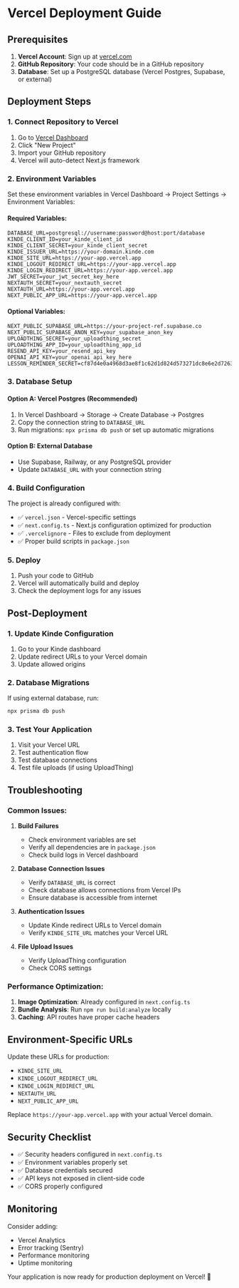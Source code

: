 # Vercel Deployment Guide

## Prerequisites

1. **Vercel Account**: Sign up at [vercel.com](https://vercel.com)
2. **GitHub Repository**: Your code should be in a GitHub repository
3. **Database**: Set up a PostgreSQL database (Vercel Postgres, Supabase, or external)

## Deployment Steps

### 1. Connect Repository to Vercel

1. Go to [Vercel Dashboard](https://vercel.com/dashboard)
2. Click "New Project"
3. Import your GitHub repository
4. Vercel will auto-detect Next.js framework

### 2. Environment Variables

Set these environment variables in Vercel Dashboard → Project Settings → Environment Variables:

#### Required Variables:

```
DATABASE_URL=postgresql://username:password@host:port/database
KINDE_CLIENT_ID=your_kinde_client_id
KINDE_CLIENT_SECRET=your_kinde_client_secret
KINDE_ISSUER_URL=https://your-domain.kinde.com
KINDE_SITE_URL=https://your-app.vercel.app
KINDE_LOGOUT_REDIRECT_URL=https://your-app.vercel.app
KINDE_LOGIN_REDIRECT_URL=https://your-app.vercel.app
JWT_SECRET=your_jwt_secret_key_here
NEXTAUTH_SECRET=your_nextauth_secret
NEXTAUTH_URL=https://your-app.vercel.app
NEXT_PUBLIC_APP_URL=https://your-app.vercel.app
```

#### Optional Variables:

```
NEXT_PUBLIC_SUPABASE_URL=https://your-project-ref.supabase.co
NEXT_PUBLIC_SUPABASE_ANON_KEY=your_supabase_anon_key
UPLOADTHING_SECRET=your_uploadthing_secret
UPLOADTHING_APP_ID=your_uploadthing_app_id
RESEND_API_KEY=your_resend_api_key
OPENAI_API_KEY=your_openai_api_key_here
LESSON_REMINDER_SECRET=cf87d4e0a4968d3ae8f1c62d1d824d573271dc8e6e2d7263c6d051ee6af485fd
```

### 3. Database Setup

#### Option A: Vercel Postgres (Recommended)

1. In Vercel Dashboard → Storage → Create Database → Postgres
2. Copy the connection string to `DATABASE_URL`
3. Run migrations: `npx prisma db push` or set up automatic migrations

#### Option B: External Database

- Use Supabase, Railway, or any PostgreSQL provider
- Update `DATABASE_URL` with your connection string

### 4. Build Configuration

The project is already configured with:

- ✅ `vercel.json` - Vercel-specific settings
- ✅ `next.config.ts` - Next.js configuration optimized for production
- ✅ `.vercelignore` - Files to exclude from deployment
- ✅ Proper build scripts in `package.json`

### 5. Deploy

1. Push your code to GitHub
2. Vercel will automatically build and deploy
3. Check the deployment logs for any issues

## Post-Deployment

### 1. Update Kinde Configuration

1. Go to your Kinde dashboard
2. Update redirect URLs to your Vercel domain
3. Update allowed origins

### 2. Database Migrations

If using external database, run:

```bash
npx prisma db push
```

### 3. Test Your Application

1. Visit your Vercel URL
2. Test authentication flow
3. Test database connections
4. Test file uploads (if using UploadThing)

## Troubleshooting

### Common Issues:

1. **Build Failures**

   - Check environment variables are set
   - Verify all dependencies are in `package.json`
   - Check build logs in Vercel dashboard

2. **Database Connection Issues**

   - Verify `DATABASE_URL` is correct
   - Check database allows connections from Vercel IPs
   - Ensure database is accessible from internet

3. **Authentication Issues**

   - Update Kinde redirect URLs to Vercel domain
   - Verify `KINDE_SITE_URL` matches your Vercel URL

4. **File Upload Issues**
   - Verify UploadThing configuration
   - Check CORS settings

### Performance Optimization:

1. **Image Optimization**: Already configured in `next.config.ts`
2. **Bundle Analysis**: Run `npm run build:analyze` locally
3. **Caching**: API routes have proper cache headers

## Environment-Specific URLs

Update these URLs for production:

- `KINDE_SITE_URL`
- `KINDE_LOGOUT_REDIRECT_URL`
- `KINDE_LOGIN_REDIRECT_URL`
- `NEXTAUTH_URL`
- `NEXT_PUBLIC_APP_URL`

Replace `https://your-app.vercel.app` with your actual Vercel domain.

## Security Checklist

- ✅ Security headers configured in `next.config.ts`
- ✅ Environment variables properly set
- ✅ Database credentials secured
- ✅ API keys not exposed in client-side code
- ✅ CORS properly configured

## Monitoring

Consider adding:

- Vercel Analytics
- Error tracking (Sentry)
- Performance monitoring
- Uptime monitoring

Your application is now ready for production deployment on Vercel! 🚀







